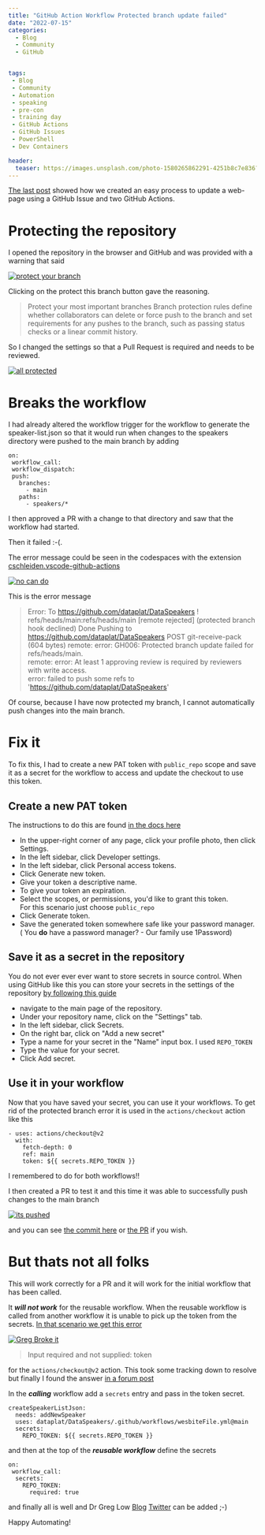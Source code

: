 ```yaml
---
title: "GitHub Action Workflow Protected branch update failed"
date: "2022-07-15" 
categories:
  - Blog
  - Community
  - GitHub


tags:
 - Blog
 - Community
 - Automation
 - speaking
 - pre-con
 - training day
 - GitHub Actions
 - GitHub Issues
 - PowerShell
 - Dev Containers

header:
  teaser: https://images.unsplash.com/photo-1580265862291-4251b8c7e836?ixlib=rb-1.2.1&ixid=MnwxMjA3fDB8MHxwaG90by1wYWdlfHx8fGVufDB8fHx8&auto=format&fit=crop&w=1740&q=80 
---
```


[The last post](/blog/community/dev%20containers/powershell/github/Creating-A-Training-Day-Speakers-List-With-GitHub-Actions-From-A-GitHub-Issue/) showed how we created an easy process to update a web-page using a GitHub Issue and two GitHub Actions.

# Protecting the repository

I opened the repository in the browser and GitHub and was provided with a warning that said

[![protect your branch](/assets/uploads/2022/07/protectbranch.png)](/assets/uploads/2022/07/protectbranch.png)

Clicking on the protect this branch button gave the reasoning.

>Protect your most important branches
Branch protection rules define whether collaborators can delete or force push to the branch and set requirements for any pushes to the branch, such as passing status checks or a linear commit history.

So I changed the settings so that a Pull Request is required and needs to be reviewed.

[![all protected](/assets/uploads/2022/07/branchprotected.png)](/assets/uploads/2022/07/branchprotected.png)

# Breaks the workflow

I had already altered the workflow trigger for the workflow to generate the speaker-list.json so that it would run when changes to the speakers directory were pushed to the main branch by adding

````
on: 
 workflow_call:
 workflow_dispatch:
 push:
   branches:
     - main
   paths:
     - speakers/*
````

I then approved a PR with a change to that directory and saw that the workflow had started.  

Then it failed :-(.

The error message could be seen in the codespaces with the extension [cschleiden.vscode-github-actions](https://marketplace.visualstudio.com/items?itemName=cschleiden.vscode-github-actions)  


[![no can do](/assets/uploads/2022/07/pushdenied.png)](/assets/uploads/2022/07/pushdenied.png)

This is the error message

>Error: To https://github.com/dataplat/DataSpeakers
!	refs/heads/main:refs/heads/main	[remote rejected] (protected branch hook declined)
Done
Pushing to https://github.com/dataplat/DataSpeakers
POST git-receive-pack (604 bytes)
remote: error: GH006: Protected branch update failed for refs/heads/main.        
remote: error: At least 1 approving review is required by reviewers with write access.        
error: failed to push some refs to 'https://github.com/dataplat/DataSpeakers'

Of course, because I have now protected my branch, I cannot automatically push changes into the main branch.

# Fix it

To fix this, I had to create a new PAT token with `public_repo` scope and save it as a secret for the workflow to access and update the checkout to use this token.

## Create a new PAT token

The instructions to do this are found [in the docs here](https://docs.github.com/en/enterprise-server@3.4/authentication/keeping-your-account-and-data-secure/creating-a-personal-access-token)

- In the upper-right corner of any page, click your profile photo, then click Settings.
- In the left sidebar, click Developer settings.
- In the left sidebar, click Personal access tokens.
- Click Generate new token.
- Give your token a descriptive name.
- To give your token an expiration.
- Select the scopes, or permissions, you'd like to grant this token.   
For this scenario just choose `public_repo`
- Click Generate token.
- Save the generated token somewhere safe like your password manager. ( You **do** have a password manager? - Our family use 1Password)

## Save it as a secret in the repository

You do not ever ever ever want to store secrets in source control. When using GitHub like this you can store your secrets in the settings of the repository [by following this guide](https://github.com/Azure/actions-workflow-samples/blob/master/assets/create-secrets-for-GitHub-workflows.md) 


- navigate to the main page of the repository.
- Under your repository name, click on the "Settings" tab.
- In the left sidebar, click Secrets.
- On the right bar, click on "Add a new secret" 
- Type a name for your secret in the "Name" input box. I used `REPO_TOKEN`
- Type the value for your secret.
- Click Add secret.

## Use it in your workflow

Now that you have saved your secret, you can use it your workflows. To get rid of the protected branch error it is used in the `actions/checkout` action like this

````
- uses: actions/checkout@v2
  with:
    fetch-depth: 0
    ref: main
    token: ${{ secrets.REPO_TOKEN }}
````

I remembered to do for both workflows!!

I then created a PR to test it and this time it was able to successfully push changes to the main branch

[![its pushed](/assets/uploads/2022/07/pushcompleted.png)](/assets/uploads/2022/07/pushcompleted.png)

and you can see [the commit here](https://github.com/dataplat/DataSpeakers/commit/80d585ff1de15db22744ad5e7295294260b8fc98) or [the PR](https://github.com/dataplat/DataSpeakers/commit/7046d51de7b1d9e9b9f188879a4981a76f35c3c4) if you wish.

# But thats not all folks

This will work correctly for a PR and it will work for the initial workflow that has been called.  

It ***will not work*** for the reusable workflow. When the reusable workflow is called from another workflow it is unable to pick up the token from the secrets. [In that scenario we get this error](https://github.com/dataplat/DataSpeakers/actions/runs/2659979920)

[![Greg Broke it](/assets/uploads/2022/07/gregbrokeit.png)](/assets/uploads/2022/07/gregbrokeit.png)

> Input required and not supplied: token

for the `actions/checkout@v2` action. This took some tracking down to resolve but finally I found the answer [in a forum post](https://github.community/t/reusable-workflows-secrets-and-environments/203695/18?u=sqldbawithabeard)  

In the ***calling*** workflow add a `secrets` entry and pass in the token secret.

````
createSpeakerListJson:
  needs: addNewSpeaker
  uses: dataplat/DataSpeakers/.github/workflows/wesbiteFile.yml@main
  secrets:
    REPO_TOKEN: ${{ secrets.REPO_TOKEN }}
````

and then at the top of the ***reusable workflow*** define the secrets

````
on: 
 workflow_call:
  secrets:
    REPO_TOKEN: 
      required: true
````
and finally all is well and Dr Greg Low [Blog](https://blog.greglow.com/) [Twitter](https://twitter.com/greglow) can be added ;-)

Happy Automating!
